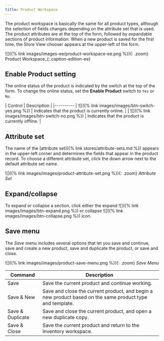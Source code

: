 ```yaml
---
title: Product Workspace
---
```


The product workspace is basically the same for all product types, although the selection of fields changes depending on the attribute set that is used. The product attributes are at the top of the form, followed by expandable sections of product information. When a new product is saved for the first time, the Store View chooser appears at the upper-left of the form.

![]({% link images/images-ee/product-workspace-ee.png %}){: .zoom}
Product Workspace_{:.caption-edition-ee}

## Enable Product setting

The online status of the product is indicated by the switch at the top of the form. To change the online status, set the **Enable Product** switch to `Yes` or `No`.

| Control | Description |
|----------
| ![]({% link images/images/btn-switch-yes.png %}) | Indicates that the product is currently online. |
| ![]({% link images/images/btn-switch-no.png %}) | Indicates that the product is currently offline. |

## Attribute set

The name of the [attribute set]({% link stores/attribute-sets.md %}) appears in the upper-left corner and determines the fields that appear in the product record. To choose a different attribute set, click the down arrow next to the default attribute set name.

![]({% link images/images/product-attribute-set.png %}){: .zoom}
_Attribute Set_

## Expand/collapse

To expand or collapse a section, click either the expand ![]({% link images/images/btn-expand.png %}) or collapse ![]({% link images/images/btn-collapse.png %}) icon.

## Save menu

The _Save_ menu includes several options that let you save and continue, save and create a new product, save and duplicate the product, or save and close.

![]({% link images/images/product-save-menu.png %}){: .zoom}
_Save Menu_

|Command|Description|
|--- |--- |
|Save|Save the current product and continue working.|
|Save & New|Save and close the current product, and begin a new product based on the same product type and template.|
|Save & Duplicate|Save and close the current product, and open a new duplicate copy.|
|Save & Close|Save the current product and return to the Inventory workspace.|
